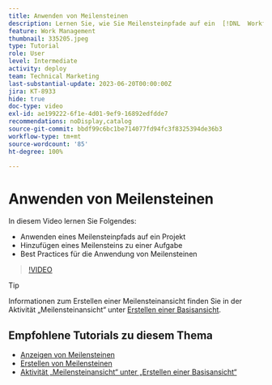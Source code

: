 ```yaml
---
title: Anwenden von Meilensteinen
description: Lernen Sie, wie Sie Meilensteinpfade auf ein  [!DNL  Workfront] -Projekt anwenden und Schlüsselaufgaben als Meilensteinschritte innerhalb des Projekts zuordnen können.
feature: Work Management
thumbnail: 335205.jpeg
type: Tutorial
role: User
level: Intermediate
activity: deploy
team: Technical Marketing
last-substantial-update: 2023-06-20T00:00:00Z
jira: KT-8933
hide: true
doc-type: video
exl-id: ae199222-6f1e-4d01-9ef9-16892edfdde7
recommendations: noDisplay,catalog
source-git-commit: bbdf99c6bc1be714077fd94fc3f8325394de36b3
workflow-type: tm+mt
source-wordcount: '85'
ht-degree: 100%

---
```


# Anwenden von Meilensteinen

In diesem Video lernen Sie Folgendes:

* Anwenden eines Meilensteinpfads auf ein Projekt
* Hinzufügen eines Meilensteins zu einer Aufgabe
* Best Practices für die Anwendung von Meilensteinen

>[!VIDEO](https://video.tv.adobe.com/v/335205/?quality=12&learn=on&enablevpops=1)

>[!TIP]
>
>Informationen zum Erstellen einer Meilensteinansicht finden Sie in der Aktivität „Meilensteinansicht“ unter [Erstellen einer Basisansicht](/help/reporting/basic-reporting/create-a-basic-view.md).

## Empfohlene Tutorials zu diesem Thema

* [Anzeigen von Meilensteinen](/help/manage-work/approval-processes-and-milestone-paths/view-milestones.md)
* [Erstellen von Meilensteinen](/help/administration-and-setup/approval-processes-and-milestone-paths/creating-milestones.md)
* [Aktivität „Meilensteinansicht“ unter „Erstellen einer Basisansicht“](/help/reporting/basic-reporting/create-a-basic-view.md)
